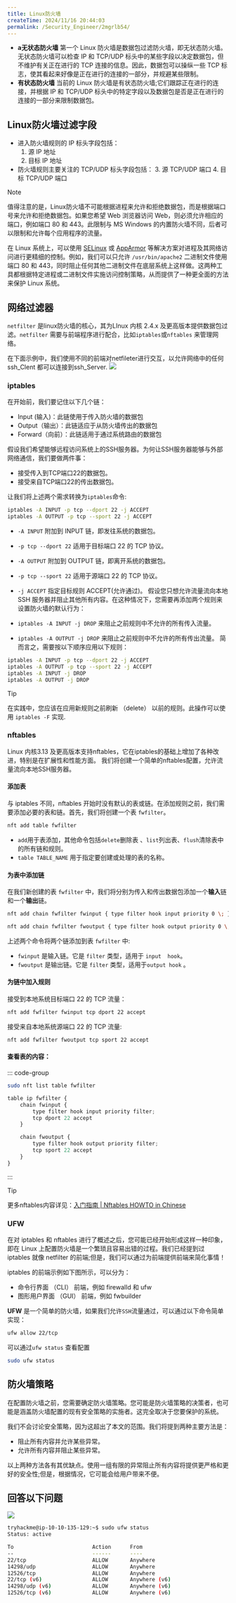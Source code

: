 ```yaml
---
title: Linux防火墙
createTime: 2024/11/16 20:44:03
permalink: /Security_Engineer/2mgrlb54/
---
```


- **a无状态防火墙**
	第一个 Linux 防火墙是数据包过滤防火墙，即无状态防火墙。无状态防火墙可以检查 IP 和 TCP/UDP 标头中的某些字段以决定数据包，但不维护有关正在进行的 TCP 连接的信息。因此，数据包可以操纵一些 TCP 标志，使其看起来好像是正在进行的连接的一部分，并规避某些限制。
- **有状态防火墙**
	当前的 Linux 防火墙是有状态防火墙;它们跟踪正在进行的连接，并根据 IP 和 TCP/UDP 标头中的特定字段以及数据包是否是正在进行的连接的一部分来限制数据包。

## Linux防火墙过滤字段
- 进入防火墙规则的 IP 标头字段包括：
	1. 源 IP 地址
	2. 目标 IP 地址
- 防火墙规则主要关注的 TCP/UDP 标头字段包括：
	3. 源 TCP/UDP 端口
	4. 目标 TCP/UDP 端口

>[!NOTE]
>值得注意的是，Linux防火墙不可能根据进程来允许和拒绝数据包，而是根据端口号来允许和拒绝数据包。如果您希望 Web 浏览器访问 Web，则必须允许相应的端口，例如端口 80 和 443。此限制与 MS Windows 的内置防火墙不同，后者可以限制和允许每个应用程序的流量。

在 Linux 系统上，可以使用 [SELinux](https://github.com/SELinuxProject) 或 [AppArmor](https://www.apparmor.net/) 等解决方案对进程及其网络访问进行更精细的控制。例如，我们可以只允许 `/usr/bin/apache2` 二进制文件使用端口 80 和 443，同时阻止任何其他二进制文件在底层系统上这样做。这两种工具都根据特定进程或二进制文件实施访问控制策略，从而提供了一种更全面的方法来保护 Linux 系统。

## 网络过滤器

`netfilter` 是linux防火墙的核心，其为LInux 内核 2.4.x 及更高版本提供数据包过滤。`netfilter` 需要与前端程序进行配合，比如`iptables`或`nftables` 来管理网络。

在下面示例中，我们使用不同的前端对netfileter进行交互，以允许网络中的任何ssh_Clent
都可以连接到ssh_Server.
![](assets/2.Linux_firewall/file-20241022094913.png)
### iptables
在开始前，我们要记住以下几个链：
- Input (输入)：此链使用于传入防火墙的数据包
- Output（输出）：此链适应于从防火墙传出的数据包
- Forward（向前）：此链适用于通过系统路由的数据包

假设我们希望能够远程访问系统上的SSH服务器。为何让SSH服务器能够与外部网络通信，我们要做两件事：

- 接受传入到TCP端口22的数据包。
- 接受来自TCP端口22的传出数据包。

让我们将上述两个需求转换为`iptables`命令:
```sh
iptables -A INPUT -p tcp --dport 22 -j ACCEPT
iptables -A OUTPUT -p tcp --sport 22 -j ACCEPT
```

- `-A INPUT` 附加到 INPUT 链，即发往系统的数据包。
- `-p tcp --dport 22` 适用于目标端口 22 的 TCP 协议。
- `-A OUTPUT` 附加到 OUTPUT 链，即离开系统的数据包。
- `-p tcp --sport 22` 适用于源端口 22 的 TCP 协议。
- `-j ACCEPT` 指定目标规则 ACCEPT(允许通过)。
假设您只想允许流量流向本地 SSH 服务器并阻止其他所有内容。在这种情况下，您需要再添加两个规则来设置防火墙的默认行为：

- `iptables -A INPUT -j DROP` 来阻止之前规则中不允许的所有传入流量。
- `iptables -A OUTPUT -j DROP` 来阻止之前规则中不允许的所有传出流量。
简而言之，需要按以下顺序应用以下规则：
```sh
iptables -A INPUT -p tcp --dport 22 -j ACCEPT
iptables -A OUTPUT -p tcp --sport 22 -j ACCEPT
iptables -A INPUT -j DROP
iptables -A OUTPUT -j DROP
```

>[!TIP]
在实践中，您应该在应用新规则之前刷新 （delete） 以前的规则。此操作可以使用 `iptables -F` 实现.

### nftables

Linux 内核3.13 及更高版本支持nftables，它在iptables的基础上增加了各种改进，特别是在扩展性和性能方面。
我们将创建一个简单的nftables配置，允许流量流向本地SSH服务器。

#### 添加表
与 iptables 不同，nftables 开始时没有默认的表或链。在添加规则之前，我们需要添加必要的表和链。首先，我们将创建一个表 `fwfilter`。
```sh
nft add table fwfilter
```

- `add`用于表添加，其他命令包括`delete`删除表 、`list`列出表、`flush`清除表中的所有链和规则。
- `table TABLE_NAME` 用于指定要创建或处理的表的名称。
#### 为表中添加链
在我们新创建的表 `fwfilter` 中，我们将分别为传入和传出数据包添加一个**输入**链和一个**输出**链。
```sh
nft add chain fwfilter fwinput { type filter hook input priority 0 \; }
```

```sh
nft add chain fwfilter fwoutput { type filter hook output priority 0 \; }
```

上述两个命令将两个链添加到表 `fwfilter` 中:
- `fwinput` 是输入链。它是 `filter` 类型，适用于 `input  hook`。
- `fwoutput` 是输出链。它是 `filter` 类型，适用于`output hook` 。
#### 为链中加入规则

接受到本地系统目标端口 22 的 TCP 流量：

```sh
nft add fwfilter fwinput tcp dport 22 accept
```

接受来自本地系统源端口 22 的 TCP 流量:

```sh
nft add fwfilter fwoutput tcp sport 22 accept
```

#### 查看表的内容：

::: code-group
```sh [命令]
sudo nft list table fwfilter
```

```js [fwfilter]
table ip fwfilter {
    chain fwinput {
        type filter hook input priority filter;
        tcp dport 22 accept
    }

    chain fwoutput {
        type filter hook output priority filter;
        tcp sport 22 accept
    }
}
```
:::


>[!TIP]
>更多nftables内容详见：[入门指南 | Nftables HOWTO in Chinese](https://farkasity.gitbooks.io/nftables-howto-zh/content/chapter2/index.html)

### UFW

在对 iptables 和 nftables 进行了概述之后，您可能已经开始形成这样一种印象，即在 Linux 上配置防火墙是一个繁琐且容易出错的过程。我们已经提到过 iptables 就像 netfilter 的前端;但是，我们可以通过为前端提供前端来简化事情！

iptables 的前端示例如下图所示，可以分为：
- 命令行界面 （CLI） 前端，例如 firewalld 和 ufw
- 图形用户界面 （GUI） 前端，例如 fwbuilder

**UFW**  是一个简单的防火墙，如果我们允许`SSH`流量通过，可以通过以下命令简单实现：
```sh
ufw allow 22/tcp
```

可以通过`ufw status` 查看配置

```sh
sudo ufw status
```

## 防火墙策略
在配置防火墙之前，您需要确定防火墙策略。您可能是防火墙策略的决策者，也可能是涵盖防火墙配置的现有安全策略的实施者。这完全取决于您要保护的系统。

我们不会讨论安全策略，因为这超出了本文的范围。我们将提到两种主要方法是：

- 阻止所有内容并允许某些异常。
- 允许所有内容并阻止某些异常。

以上两种方法各有其优缺点。使用一组有限的异常阻止所有内容将提供更严格和更好的安全性;但是，根据情况，它可能会给用户带来不便。
## 回答以下问题

![](assets/2.Linux_firewall/file-20241022095117.png)

```sh
tryhackme@ip-10-10-135-129:~$ sudo ufw status
Status: active

To                         Action      From
--                         ------      ----
22/tcp                     ALLOW       Anywhere
14298/udp                  ALLOW       Anywhere
12526/tcp                  ALLOW       Anywhere
22/tcp (v6)                ALLOW       Anywhere (v6)
14298/udp (v6)             ALLOW       Anywhere (v6)
12526/tcp (v6)             ALLOW       Anywhere (v6)
```